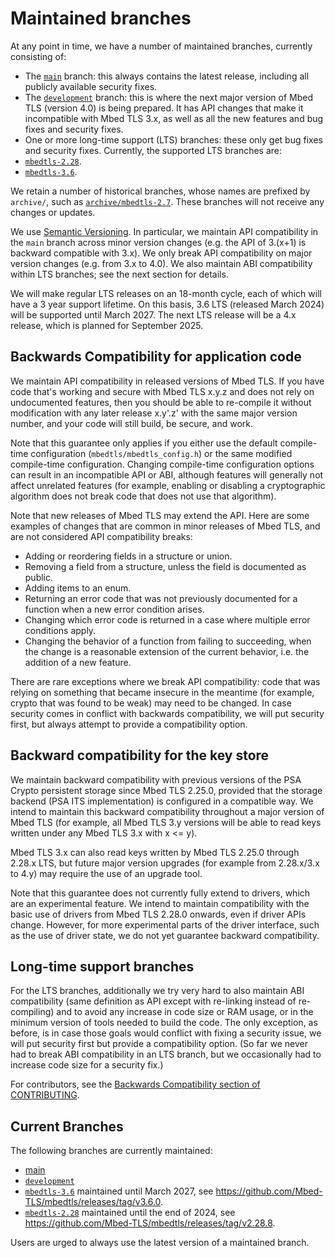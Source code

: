 # Maintained branches

At any point in time, we have a number of maintained branches, currently consisting of:

- The [`main`](https://github.com/Mbed-TLS/mbedtls/tree/main) branch:
  this always contains the latest release, including all publicly available
  security fixes.
- The [`development`](https://github.com/Mbed-TLS/mbedtls/tree/development) branch:
  this is where the next major version of Mbed TLS (version 4.0) is being
  prepared. It has API changes that make it incompatible with Mbed TLS 3.x,
  as well as all the new features and bug fixes and security fixes.
- One or more long-time support (LTS) branches: these only get bug fixes and
  security fixes. Currently, the supported LTS branches are:
- [`mbedtls-2.28`](https://github.com/Mbed-TLS/mbedtls/tree/mbedtls-2.28).
- [`mbedtls-3.6`](https://github.com/Mbed-TLS/mbedtls/tree/mbedtls-3.6).

We retain a number of historical branches, whose names are prefixed by `archive/`,
such as [`archive/mbedtls-2.7`](https://github.com/Mbed-TLS/mbedtls/tree/archive/mbedtls-2.7).
These branches will not receive any changes or updates.

We use [Semantic Versioning](https://semver.org/). In particular, we maintain
API compatibility in the `main` branch across minor version changes (e.g.
the API of 3.(x+1) is backward compatible with 3.x). We only break API
compatibility on major version changes (e.g. from 3.x to 4.0). We also maintain
ABI compatibility within LTS branches; see the next section for details.

We will make regular LTS releases on an 18-month cycle, each of which will have
a 3 year support lifetime. On this basis, 3.6 LTS (released March 2024) will be
supported until March 2027. The next LTS release will be a 4.x release, which is
planned for September 2025.

## Backwards Compatibility for application code

We maintain API compatibility in released versions of Mbed TLS. If you have
code that's working and secure with Mbed TLS x.y.z and does not rely on
undocumented features, then you should be able to re-compile it without
modification with any later release x.y'.z' with the same major version
number, and your code will still build, be secure, and work.

Note that this guarantee only applies if you either use the default
compile-time configuration (`mbedtls/mbedtls_config.h`) or the same modified
compile-time configuration. Changing compile-time configuration options can
result in an incompatible API or ABI, although features will generally not
affect unrelated features (for example, enabling or disabling a
cryptographic algorithm does not break code that does not use that
algorithm).

Note that new releases of Mbed TLS may extend the API. Here are some
examples of changes that are common in minor releases of Mbed TLS, and are
not considered API compatibility breaks:

* Adding or reordering fields in a structure or union.
* Removing a field from a structure, unless the field is documented as public.
* Adding items to an enum.
* Returning an error code that was not previously documented for a function
  when a new error condition arises.
* Changing which error code is returned in a case where multiple error
  conditions apply.
* Changing the behavior of a function from failing to succeeding, when the
  change is a reasonable extension of the current behavior, i.e. the
  addition of a new feature.

There are rare exceptions where we break API compatibility: code that was
relying on something that became insecure in the meantime (for example,
crypto that was found to be weak) may need to be changed. In case security
comes in conflict with backwards compatibility, we will put security first,
but always attempt to provide a compatibility option.

## Backward compatibility for the key store

We maintain backward compatibility with previous versions of the
PSA Crypto persistent storage since Mbed TLS 2.25.0, provided that the
storage backend (PSA ITS implementation) is configured in a compatible way.
We intend to maintain this backward compatibility throughout a major version
of Mbed TLS (for example, all Mbed TLS 3.y versions will be able to read
keys written under any Mbed TLS 3.x with x <= y).

Mbed TLS 3.x can also read keys written by Mbed TLS 2.25.0 through 2.28.x
LTS, but future major version upgrades (for example from 2.28.x/3.x to 4.y)
may require the use of an upgrade tool.

Note that this guarantee does not currently fully extend to drivers, which
are an experimental feature. We intend to maintain compatibility with the
basic use of drivers from Mbed TLS 2.28.0 onwards, even if driver APIs
change. However, for more experimental parts of the driver interface, such
as the use of driver state, we do not yet guarantee backward compatibility.

## Long-time support branches

For the LTS branches, additionally we try very hard to also maintain ABI
compatibility (same definition as API except with re-linking instead of
re-compiling) and to avoid any increase in code size or RAM usage, or in the
minimum version of tools needed to build the code. The only exception, as
before, is in case those goals would conflict with fixing a security issue, we
will put security first but provide a compatibility option. (So far we never
had to break ABI compatibility in an LTS branch, but we occasionally had to
increase code size for a security fix.)

For contributors, see the [Backwards Compatibility section of
CONTRIBUTING](CONTRIBUTING.md#backwards-compatibility).

## Current Branches

The following branches are currently maintained:

- [main](https://github.com/Mbed-TLS/mbedtls/tree/main)
- [`development`](https://github.com/Mbed-TLS/mbedtls/)
- [`mbedtls-3.6`](https://github.com/Mbed-TLS/mbedtls/tree/mbedtls-3.6)
 maintained until March 2027, see
  <https://github.com/Mbed-TLS/mbedtls/releases/tag/v3.6.0>.
- [`mbedtls-2.28`](https://github.com/Mbed-TLS/mbedtls/tree/mbedtls-2.28)
 maintained until the end of 2024, see
  <https://github.com/Mbed-TLS/mbedtls/releases/tag/v2.28.8>.

Users are urged to always use the latest version of a maintained branch.

